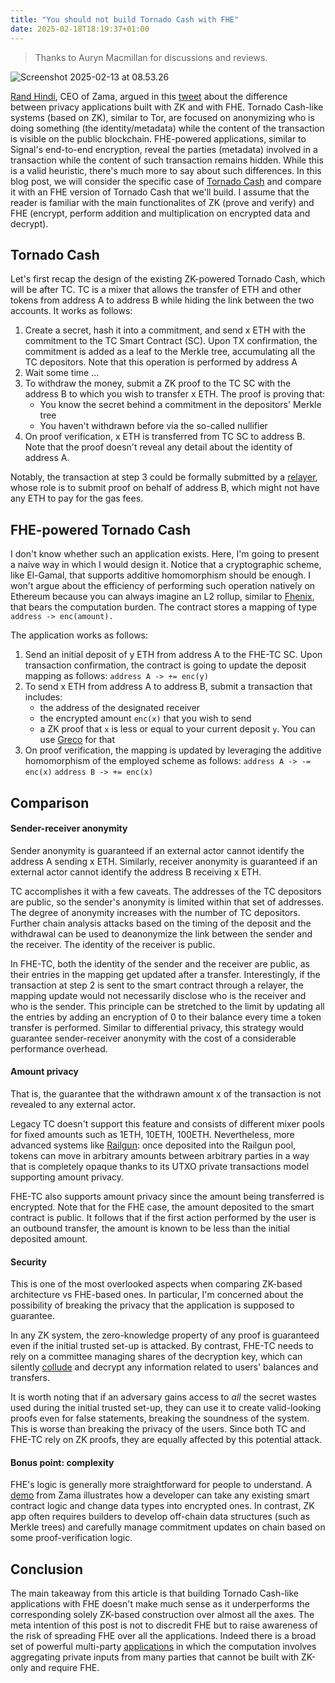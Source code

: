 ```yaml
---
title: "You should not build Tornado Cash with FHE"
date: 2025-02-18T18:19:37+01:00
---
```


> Thanks to Auryn Macmillan for discussions and reviews.

![Screenshot 2025-02-13 at 08.53.26](https://hackmd.io/_uploads/H17-HXit1x.png)

[Rand Hindi](https://x.com/randhindi), CEO of Zama, argued in this [tweet](https://x.com/randhindi/status/1779832338228105726?s=61) about the difference between privacy applications built with ZK and with FHE. Tornado Cash-like systems (based on ZK), similar to Tor, are focused on anonymizing who is doing something (the identity/metadata) while the content of the transaction is visible on the public blockchain. FHE-powered applications, similar to Signal's end-to-end encryption, reveal the parties (metadata) involved in a transaction while the content of such transaction remains hidden. While this is a valid heuristic, there's much more to say about such differences. In this blog post, we will consider the specific case of [Tornado Cash](https://github.com/tornadocash) and compare it with an FHE version of Tornado Cash that we'll build. I assume that the reader is familiar with the main functionalites of ZK (prove and verify) and FHE (encrypt, perform addition and multiplication on encrypted data and decrypt).

## Tornado Cash

Let's first recap the design of the existing ZK-powered Tornado Cash, which will be after TC. TC is a mixer that allows the transfer of ETH and other tokens from address A to address B while hiding the link between the two accounts. It works as follows: 

1. Create a secret, hash it into a commitment, and send x ETH with the commitment to the TC Smart Contract (SC). Upon TX confirmation, the commitment is added as a leaf to the Merkle tree, accumulating all the TC depositors. Note that this operation is performed by address A 
2. Wait some time ...
3. To withdraw the money, submit a ZK proof to the TC SC with the address B to which you wish to transfer x ETH. The proof is proving that:
     -  You know the secret behind a commitment in the depositors' Merkle tree
     -  You haven't withdrawn before via the so-called nullifier
4. On proof verification, x ETH is transferred from TC SC to address B. Note that the proof doesn't reveal any detail about the identity of address A.

Notably, the transaction at step 3 could be formally submitted by a [relayer](https://x.com/_jefflau/status/1468065481324392453?s=61), whose role is to submit proof on behalf of address B, which might not have any ETH to pay for the gas fees.

## FHE-powered Tornado Cash

I don't know whether such an application exists. Here, I'm going to present a naive way in which I would design it. Notice that a cryptographic scheme, like El-Gamal, that supports additive homomorphism should be enough. I won't argue about the efficiency of performing such operation natively on Ethereum because you can always imagine an L2 rollup, similar to [Fhenix](https://www.fhenix.io/), that bears the computation burden. The contract stores a mapping of type `address -> enc(amount).`

The application works as follows:

1. Send an initial deposit of y ETH from address A to the FHE-TC SC. Upon transaction confirmation, the contract is going to update the deposit mapping as follows: 
    `address A -> += enc(y)`
2. To send x ETH from address A to address B, submit a transaction that includes: 
    -  the address of the designated receiver 
    -  the encrypted amount `enc(x)` that you wish to send
    -  a ZK proof that `x` is less or equal to your current deposit `y`. You can use [Greco](https://github.com/privacy-scaling-explorations/greco) for that
4. On proof verification, the mapping is updated by leveraging the additive homomorphism of the employed scheme as follows: 
    `address A -> -= enc(x)`
    `address B -> += enc(x)`
    
## Comparison

#### Sender-receiver anonymity

Sender anonymity is guaranteed if an external actor cannot identify the address A sending x ETH. Similarly, receiver anonymity is guaranteed if an external actor cannot identify the address B receiving x ETH. 

TC accomplishes it with a few caveats. The addresses of the TC depositors are public, so the sender's anonymity is limited within that set of addresses. The degree of anonymity increases with the number of TC depositors. Further chain analysis attacks based on the timing of the deposit and the withdrawal can be used to deanonymize the link between the sender and the receiver. The identity of the receiver is public.

In FHE-TC, both the identity of the sender and the receiver are public, as their entries in the mapping get updated after a transfer. Interestingly, if the transaction at step 2 is sent to the smart contract through a relayer, the mapping update would not necessarily disclose who is the receiver and who is the sender. This principle can be stretched to the limit by updating all the entries by adding an encryption of 0 to their balance every time a token transfer is performed. Similar to differential privacy, this strategy would guarantee sender-receiver anonymity with the cost of a considerable performance overhead.

#### Amount privacy

That is, the guarantee that the withdrawn amount x of the transaction is not revealed to any external actor. 

Legacy TC doesn't support this feature and consists of different mixer pools for fixed amounts such as 1ETH, 10ETH, 100ETH. Nevertheless, more advanced systems like [Railgun](https://www.railgun.org/): once deposited into the Railgun pool, tokens can move in arbitrary amounts between arbitrary parties in a way that is completely opaque thanks to its UTXO private transactions model supporting amount privacy.

FHE-TC also supports amount privacy since the amount being transferred is encrypted. Note that for the FHE case, the amount deposited to the smart contract is public. It follows that if the first action performed by the user is an outbound transfer, the amount is known to be less than the initial deposited amount.

#### Security

This is one of the most overlooked aspects when comparing ZK-based architecture vs FHE-based ones. In particular, I'm concerned about the possibility of breaking the privacy that the application is supposed to guarantee. 

In any ZK system, the zero-knowledge property of any proof is guaranteed even if the initial trusted set-up is attacked. By contrast, FHE-TC needs to rely on a committee managing shares of the decryption key, which can silently [collude](https://mirror.xyz/privacy-scaling-explorations.eth/nXUhkZ84ckZi_5mYRFCCKgkLVFAmM2ECdEFCQul2jPs) and decrypt any information related to users' balances and transfers.

It is worth noting that if an adversary gains access to *all* the secret wastes used during the initial trusted set-up, they can use it to create valid-looking proofs even for false statements, breaking the soundness of the system. This is worse than breaking the privacy of the users. Since both TC and FHE-TC rely on ZK proofs, they are equally affected by this potential attack.

#### Bonus point: complexity 

FHE's logic is generally more straightforward for people to understand. A [demo](https://www.loom.com/share/f145592ad2974613b8669f8f38cc98a4) from Zama illustrates how a developer can take any existing smart contract logic and change data types into encrypted ones. In contrast, ZK app often requires builders to develop off-chain data structures (such as Merkle trees) and carefully manage commitment updates on chain based on some proof-verification logic.

## Conclusion

The main takeaway from this article is that building Tornado Cash-like applications with FHE doesn't make much sense as it underperforms the corresponding solely ZK-based construction over almost all the axes. The meta intention of this post is not to discredit FHE but to raise awareness of the risk of spreading FHE over all the applications. Indeed there is a broad set of powerful multi-party [applications](https://www.leku.blog/beyond-zkml/) in which the computation involves aggregating private inputs from many parties that cannot be built with ZK-only and require FHE.
